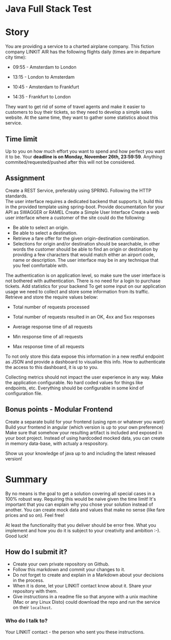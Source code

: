 # Java Full Stack Test

# Story
You are providing a service to a charted airplane company. This fiction company LINKIT AIR has the following flights daily (times are in departure city time):

* 09:55 - Amsterdam to London 

* 13:15 - London to Amsterdam

* 10:45 - Amsterdam to Frankfurt

* 14:35 - Frankfurt to London

They want to get rid of some of travel agents and make it easier to customers to buy their tickets, so they need to develop a simple sales website. 
At the same time, they want to gather some statistics about this service.

## Time limit
Up to you on how much effort you want to spend and how perfect you want it to be. 
Your **deadline is on Monday, November 26th, 23:59:59**. Anything commited/requested/pushed after this will not be considered.

## Assignment
Create a REST Service, preferably using SPRING. Following the HTTP standards.  
The user interface requires a dedicated backend that supports it, build this in the provided template using spring-boot.
Provide documentation for your API as SWAGGER or RAMEL
Create a Simple User Interface
Create a web user interface where a customer of the site could do the following:

* Be able to select an origin.
* Be able to select a destination.
* Retrieve a fare offer for the given origin-destination combination.
* Selections for origin and/or destination should be searchable, in other words the customer should be able to find an origin or destination by providing a few characters that would match either an airport code, name or description. The user interface may be in any technique that you feel comfortable with.

The authentication is on application level, so make sure the user interface is not bothered with authentication. There is no need for a login to purchase tickets.
Add statistics for your backend
To get some input on our application usage we need to collect and store some information from its traffic. Retrieve and store the require values below:

* Total number of requests processed

* Total number of requests resulted in an OK, 4xx and 5xx responses

* Average response time of all requests

* Min response time of all requests

* Max response time of all requests

To not only store this data expose this information in a new restful endpoint as JSON and provide a dashboard to visualise this info. How to authenticate the access to this dashboard, it is up to you.

Collecting metrics should not impact the user experience in any way.
Make the application configurable. No hard coded values for things like endpoints, etc. Everything should be configurable in some kind of configuration file.

## Bonus points - Modular Frontend 
Create a separate build for your frontend (using npm or whatever you want)
Build your frontend in angular (which version is up to your own preference)
Make sure that somehow your resulting artifact is included and exposed in your boot project.
Instead of using hardcoded mocked data, you can create in memory data-base, with actualy a respository.

Show us your knowledge of java up to and including the latest released version!

# Summary #
By no means is the goal to get a solution covering all special cases in a 100% robust way. Requiring this would be naive given the time limit! It's important that you can explain why you chose your solution instead of another. You can create mock data and values that make no sense (like fare prices and so on). Feel free!

At least the functionality that you deliver should be error free. What you implement and how you do it is subject to your creativity and ambition :-). Good luck!

## How do I submit it? ##
* Create your own private repository on Github.
* Follow this markdown and commit your changes to it.
* Do not forget to create and explain in a Markdown about your decisions in the process.
* When it is done, let your LINKIT contact know about it. Share your repository with them.
* Give instructions in a readme file so that anyone with a unix machine (Mac or any Linux Disto) could download the repo and run the service on their `localhost`.

### Who do I talk to? ###
Your LINKIT contact - the person who sent you these instructions.
